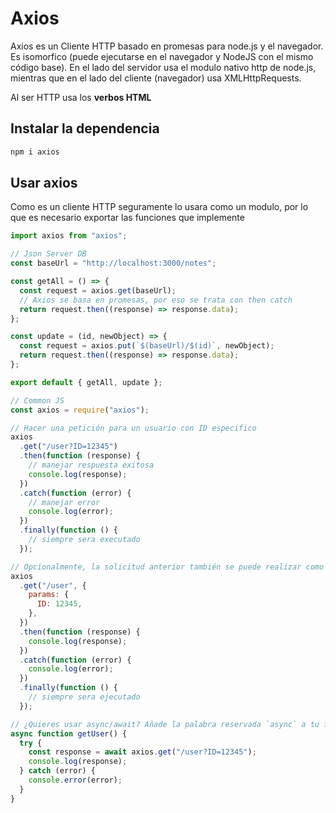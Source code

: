 # Axios

Axios es un Cliente HTTP basado en promesas para node.js y el navegador. Es isomorfico (puede ejecutarse en el navegador y NodeJS con el mismo código base). En el lado del servidor usa el modulo nativo http de node.js, mientras que en el lado del cliente (navegador) usa XMLHttpRequests.

Al ser HTTP usa los **verbos HTML**

## Instalar la dependencia

```bash
npm i axios
```

## Usar axios

Como es un cliente HTTP seguramente lo usara como un modulo, por lo que es necesario exportar las funciones que implemente

```js
import axios from "axios";

// Json Server DB
const baseUrl = "http://localhost:3000/notes";

const getAll = () => {
  const request = axios.get(baseUrl);
  // Axios se basa en promesas, por eso se trata con then catch
  return request.then((response) => response.data);
};

const update = (id, newObject) => {
  const request = axios.put(`$(baseUrl)/$(id)`, newObject);
  return request.then((response) => response.data);
};

export default { getAll, update };
```

```js
// Common JS
const axios = require("axios");

// Hacer una petición para un usuario con ID especifico
axios
  .get("/user?ID=12345")
  .then(function (response) {
    // manejar respuesta exitosa
    console.log(response);
  })
  .catch(function (error) {
    // manejar error
    console.log(error);
  })
  .finally(function () {
    // siempre sera executado
  });

// Opcionalmente, la solicitud anterior también se puede realizar como
axios
  .get("/user", {
    params: {
      ID: 12345,
    },
  })
  .then(function (response) {
    console.log(response);
  })
  .catch(function (error) {
    console.log(error);
  })
  .finally(function () {
    // siempre sera ejecutado
  });

// ¿Quieres usar async/await? Añade la palabra reservada `async` a tu función/método externo.
async function getUser() {
  try {
    const response = await axios.get("/user?ID=12345");
    console.log(response);
  } catch (error) {
    console.error(error);
  }
}
```
